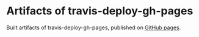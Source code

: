 # Artifacts of travis-deploy-gh-pages
Built artifacts of travis-deploy-gh-pages, published on [GitHub pages](https://jGleitz.github.io/travis-deploy-gh-pages).
